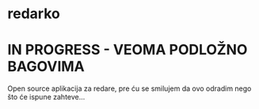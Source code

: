 # redarko
# IN PROGRESS - VEOMA PODLOŽNO BAGOVIMA
Open source aplikacija za redare, pre ću se smilujem da ovo odradim nego što će ispune zahteve...
